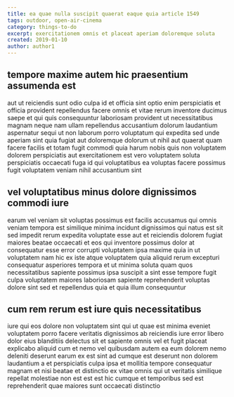 ```yaml
---
title: ea quae nulla suscipit quaerat eaque quia article 1549
tags: outdoor, open-air-cinema
category: things-to-do
excerpt: exercitationem omnis et placeat aperiam doloremque soluta
created: 2019-01-10
author: author1
---
```


## tempore maxime autem hic praesentium assumenda est

aut ut reiciendis sunt odio culpa id et officia sint optio enim perspiciatis et officia provident repellendus facere omnis et vitae rerum inventore ducimus saepe et qui quis consequuntur laboriosam provident ut necessitatibus magnam neque nam ullam repellendus accusantium dolorum laudantium aspernatur sequi ut non laborum porro voluptatum qui expedita sed unde aperiam sint quia fugiat aut doloremque dolorum ut nihil aut quaerat quam facere facilis et totam fugit commodi quia harum nobis quis non voluptatem dolorem perspiciatis aut exercitationem est vero voluptatem soluta perspiciatis occaecati fuga id qui voluptatibus ea voluptas facere possimus fugit voluptatem veniam nihil accusantium sint

## vel voluptatibus minus dolore dignissimos commodi iure

earum vel veniam sit voluptas possimus est facilis accusamus qui omnis veniam tempora est similique minima incidunt dignissimos qui natus est sit sed impedit rerum expedita voluptate esse aut et reiciendis dolorem fugiat maiores beatae occaecati et eos qui inventore possimus dolor at consequatur esse error corrupti voluptatem ipsa maxime quia in ut voluptatem nam hic ex iste atque voluptatem quia aliquid rerum excepturi consequatur asperiores tempora et ut minima soluta quam quos necessitatibus sapiente possimus ipsa suscipit a sint esse tempore fugit culpa voluptatem maiores laboriosam sapiente reprehenderit voluptas dolore sint sed et repellendus quia et quia illum consequuntur

## cum rem rerum est iure quis necessitatibus

iure qui eos dolore non voluptatem sint qui ut quae est minima eveniet voluptatem porro facere veritatis dignissimos ab reiciendis iure error libero dolor eius blanditiis delectus sit et sapiente omnis vel et fugit placeat explicabo aliquid cum et nemo vel quibusdam autem ea eum dolorem nemo deleniti deserunt earum ex est sint ad cumque est deserunt non dolorem laudantium a et perspiciatis culpa ipsa et mollitia tempore consequatur magnam et nisi beatae et distinctio ex vitae omnis qui ut veritatis similique repellat molestiae non est est est hic cumque et temporibus sed est reprehenderit quae maiores sunt occaecati distinctio
